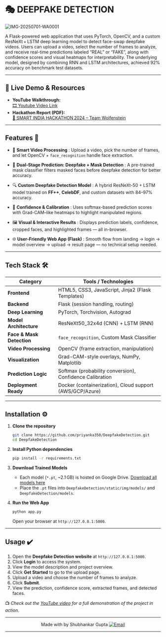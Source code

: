 # 🎭 DEEPFAKE DETECTION

![IMG-20250701-WA0001](https://github.com/user-attachments/assets/efea0da3-cd1f-4f34-9a88-4d275d7e9772)

A Flask-powered web application that uses PyTorch, OpenCV, and a custom ResNeXt + LSTM deep learning model to detect face-swap deepfake videos. Users can upload a video, select the number of frames to analyze, and receive real-time predictions labeled “REAL” or “FAKE”, along with confidence scores and visual heatmaps for interpretability. The underlying model, designed by combining RNN and LSTM architectures, achieved 92% accuracy on benchmark test datasets.

---

## 🚀 Live Demo & Resources

- **YouTube Walkthrough:**  
  [🎞️ Youtube Video Link](https://youtu.be/R1fA0nIxjiU?si=HsTiNq072VvD1aO5)
- **Hackathon Report (PDF):**  
  [📑 SMART INDIA HACKATHON 2024 – Team Wolfenstein](./Wolfenstein.pdf)

---

## Features 🌟

* 🎥 **Smart Video Processing** : Upload a video, pick the number of frames, and let OpenCV + `face_recognition` handle face extraction.

* 🧠 **Dual-Stage Prediction: Deepfake + Mask Detection** : A pre-trained mask classifier filters masked faces before deepfake detection for better accuracy.

* 🔍 **Custom Deepfake Detection Model** : A hybrid ResNeXt-50 + LSTM model trained on **FF++**, **CelebDF**, and custom datasets with 84–97% accuracy.

* 🧪 **Confidence & Calibration** : Uses softmax-based prediction scores with Grad-CAM–like heatmaps to highlight manipulated regions.

* 🖼️ **Visual & Interactive Results** : Displays prediction labels, confidence, cropped faces, and highlighted frames — all in-browser.

* 🌐 **User-Friendly Web App (Flask)** : Smooth flow from landing → login → model overview → upload → result page — no technical setup needed.

---

## Tech Stack 🛠

| Category                  | Tools / Technologies                                     |
| ------------------------- | -------------------------------------------------------- |
| **Frontend**              | HTML5, CSS3, JavaScript, Jinja2 (Flask Templates)        |
| **Backend**               | Flask (session handling, routing)                        |
| **Deep Learning**         | PyTorch, Torchvision, Autograd                           |
| **Model Architecture**    | ResNeXt50\_32x4d (CNN) + LSTM (RNN)                      |
| **Face & Mask Detection** | `face_recognition`, Custom Mask Classifier               |
| **Video Processing**      | OpenCV (frame extraction, manipulation)                  |
| **Visualization**         | Grad-CAM-style overlays, NumPy, Matplotlib               |
| **Prediction Logic**      | Softmax (probability conversion), Confidence Calibration |
| **Deployment Ready**      | Docker (containerization), Cloud support (AWS/GCP/Azure) |

---

## Installation ⚙️

1. **Clone the repository**  
   ```bash
   git clone https://github.com/priyanka350/DeepfakeDetection.git
   cd DeepfakeDetection
     ```

2. **Install Python dependencies**

   ```bash
   pip install -r requirements.txt
   ```

3. **Download Trained Models**
   
   - Each model (`*.pt`, \~2.1 GB) is hosted on Google Drive.
    [Download all models here](https://drive.google.com/drive/folders/1cPd5iYyPtB_B2J3sJgnZ0GmcLjdbpr5W?usp=sharing)<br>
   - Place the `.pt` files into `DeepfakeDetection/static/img/models/` and `DeepfakeDetection/models`.

4. **Run the Web App**

   ```bash
   python app.py
   ```
   Open your browser at `http://127.0.0.1:5000`.

---

## Usage ✔️

1. Open the **Deepfake Detection website** at `http://127.0.0.1:5000`.
2. Click **Login** to access the system.
3. View the model description and project overview.
4. Click **Get Started** to go to the upload page.
5. Upload a video and choose the number of frames to analyze.
6. Click **Submit**.
7. View the prediction, confidence score, extracted frames, and detected faces.

📺 *Check out the [YouTube video](https://youtu.be/R1fA0nIxjiU?si=HsTiNq072VvD1aO5) for a full demonstration of the project in action.*

---

<p align="center">
Made with by Shubhankar Gupta   <a href="mailto:shubhankargupta200309@gmail.com">
    <img src="https://img.shields.io/badge/Email-ff3625" alt="Email">
</p>

---
